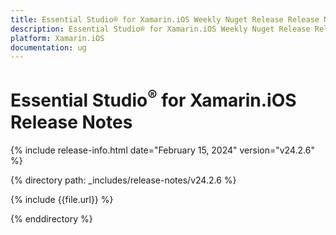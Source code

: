 ```yaml
---
title: Essential Studio® for Xamarin.iOS Weekly Nuget Release Release Notes  
description: Essential Studio® for Xamarin.iOS Weekly Nuget Release Release Notes  
platform: Xamarin.iOS
documentation: ug
---
```


# Essential Studio<sup>®</sup> for Xamarin.iOS  Release Notes  

{% include release-info.html date="February 15, 2024"  version="v24.2.6" %} 

{% directory path: _includes/release-notes/v24.2.6 %}

{% include {{file.url}} %}

{% enddirectory %}